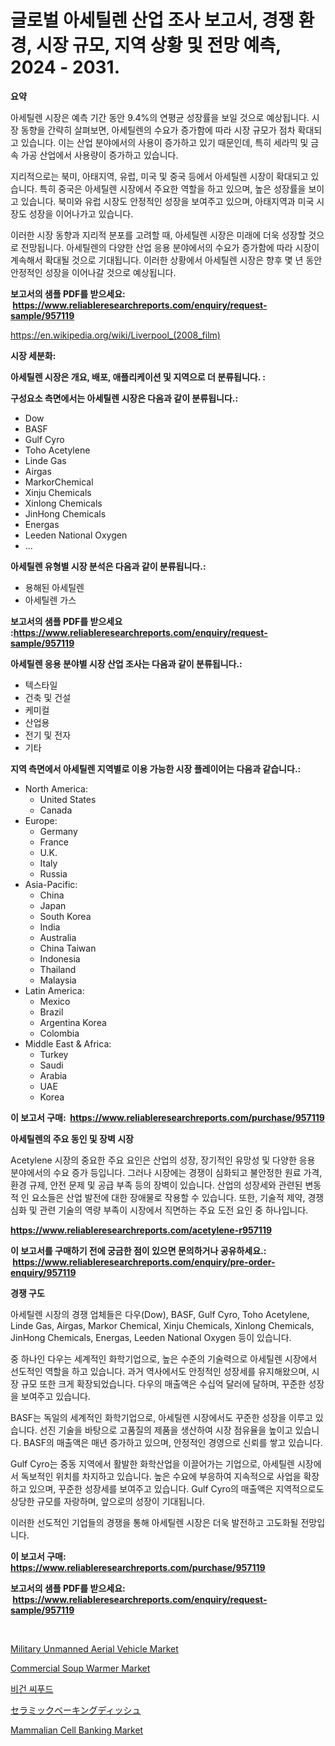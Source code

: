 <p><h1>글로벌 아세틸렌 산업 조사 보고서, 경쟁 환경, 시장 규모, 지역 상황 및 전망 예측, 2024 - 2031.</h1></p><p><strong>요약</strong></p>
<p><p>아세틸렌 시장은 예측 기간 동안 9.4%의 연평균 성장률을 보일 것으로 예상됩니다. 시장 동향을 간략히 살펴보면, 아세틸렌의 수요가 증가함에 따라 시장 규모가 점차 확대되고 있습니다. 이는 산업 분야에서의 사용이 증가하고 있기 때문인데, 특히 세라믹 및 금속 가공 산업에서 사용량이 증가하고 있습니다.</p><p>지리적으로는 북미, 아태지역, 유럽, 미국 및 중국 등에서 아세틸렌 시장이 확대되고 있습니다. 특히 중국은 아세틸렌 시장에서 주요한 역할을 하고 있으며, 높은 성장률을 보이고 있습니다. 북미와 유럽 시장도 안정적인 성장을 보여주고 있으며, 아태지역과 미국 시장도 성장을 이어나가고 있습니다.</p><p>이러한 시장 동향과 지리적 분포를 고려할 때, 아세틸렌 시장은 미래에 더욱 성장할 것으로 전망됩니다. 아세틸렌의 다양한 산업 응용 분야에서의 수요가 증가함에 따라 시장이 계속해서 확대될 것으로 기대됩니다. 이러한 상황에서 아세틸렌 시장은 향후 몇 년 동안 안정적인 성장을 이어나갈 것으로 예상됩니다.</p></p>
<p><strong>보고서의 샘플 PDF를 받으세요: &nbsp;<a href="https://www.reliableresearchreports.com/enquiry/request-sample/957119">https://www.reliableresearchreports.com/enquiry/request-sample/957119</a></strong></p>
<p><a href="https://en.wikipedia.org/wiki/Liverpool_(2008_film)">https://en.wikipedia.org/wiki/Liverpool_(2008_film)</a></p>
<p><strong>시장 세분화:</strong></p>
<p><strong> 아세틸렌 시장은 개요, 배포, 애플리케이션 및 지역으로 더 분류됩니다. :</strong></p>
<p><strong>구성요소 측면에서는 아세틸렌 시장은 다음과 같이 분류됩니다.:</strong></p>
<p><ul><li>Dow</li><li>BASF</li><li>Gulf Cyro</li><li>Toho Acetylene</li><li>Linde Gas</li><li>Airgas</li><li>MarkorChemical</li><li>Xinju Chemicals</li><li>Xinlong Chemicals</li><li>JinHong Chemicals</li><li>Energas</li><li>Leeden National Oxygen</li><li>...</li></ul></p>
<p><strong> 아세틸렌 유형별 시장 분석은 다음과 같이 분류됩니다.:</strong></p>
<p><ul><li>용해된 아세틸렌</li><li>아세틸렌 가스</li></ul></p>
<p><strong>보고서의 샘플 PDF를 받으세요 :<a href="https://www.reliableresearchreports.com/enquiry/request-sample/957119">https://www.reliableresearchreports.com/enquiry/request-sample/957119</a></strong></p>
<p><strong> 아세틸렌 응용 분야별 시장 산업 조사는 다음과 같이 분류됩니다.:</strong></p>
<p><ul><li>텍스타일</li><li>건축 및 건설</li><li>케미컬</li><li>산업용</li><li>전기 및 전자</li><li>기타</li></ul></p>
<p><strong>지역 측면에서 아세틸렌 지역별로 이용 가능한 시장 플레이어는 다음과 같습니다.:</strong></p>
<p><ul>
    <li>
        North America:
        <ul>
            <li>United States</li>
            <li>Canada</li>
        </ul>
    </li>
    <li>
        Europe:
        <ul>
            <li>Germany</li>
            <li>France</li>
            <li>U.K.</li>
            <li>Italy</li>
            <li>Russia</li>
        </ul>
    </li>
    <li>
        Asia-Pacific:
        <ul>
            <li>China</li>
            <li>Japan</li>
            <li>South Korea</li>
            <li>India</li>
            <li>Australia</li>
            <li>China Taiwan</li>
            <li>Indonesia</li>
            <li>Thailand</li>
            <li>Malaysia</li>
        </ul>
    </li>
    <li>
        Latin America:
        <ul>
            <li>Mexico</li>
            <li>Brazil</li>
            <li>Argentina Korea</li>
            <li>Colombia</li>
        </ul>
    </li>
    <li>
        Middle East & Africa:
        <ul>
            <li>Turkey</li>
            <li>Saudi</li>
            <li>Arabia</li>
            <li>UAE</li>
            <li>Korea</li>
        </ul>
    </li>
    </ul></p>
<p><strong>이 보고서 구매: &nbsp;<a href="https://www.reliableresearchreports.com/purchase/957119">https://www.reliableresearchreports.com/purchase/957119</a></strong></p>
<p><strong>아세틸렌의 주요 동인 및 장벽 시장</strong></p>
<p><p>Acetylene 시장의 중요한 주요 요인은 산업의 성장, 장기적인 유망성 및 다양한 응용 분야에서의 수요 증가 등입니다. 그러나 시장에는 경쟁이 심화되고 불안정한 원료 가격, 환경 규제, 안전 문제 및 공급 부족 등의 장벽이 있습니다. 산업의 성장세와 관련된 변동적 인 요소들은 산업 발전에 대한 장애물로 작용할 수 있습니다. 또한, 기술적 제약, 경쟁 심화 및 관련 기술의 역량 부족이 시장에서 직면하는 주요 도전 요인 중 하나입니다.</p></p>
<p><strong><a href="https://www.reliableresearchreports.com/acetylene-r957119">https://www.reliableresearchreports.com/acetylene-r957119</a></strong></p>
<p><strong>이 보고서를 구매하기 전에 궁금한 점이 있으면 문의하거나 공유하세요.: &nbsp;<a href="https://www.reliableresearchreports.com/enquiry/pre-order-enquiry/957119">https://www.reliableresearchreports.com/enquiry/pre-order-enquiry/957119</a></strong></p>
<p><strong>경쟁 구도</strong></p>
<p><p>아세틸렌 시장의 경쟁 업체들은 다우(Dow), BASF, Gulf Cyro, Toho Acetylene, Linde Gas, Airgas, Markor Chemical, Xinju Chemicals, Xinlong Chemicals, JinHong Chemicals, Energas, Leeden National Oxygen 등이 있습니다. </p><p>중 하나인 다우는 세계적인 화학기업으로, 높은 수준의 기술력으로 아세틸렌 시장에서 선도적인 역할을 하고 있습니다. 과거 역사에서도 안정적인 성장세를 유지해왔으며, 시장 규모 또한 크게 확장되었습니다. 다우의 매출액은 수십억 달러에 달하며, 꾸준한 성장을 보여주고 있습니다.</p><p>BASF는 독일의 세계적인 화학기업으로, 아세틸렌 시장에서도 꾸준한 성장을 이루고 있습니다. 선진 기술을 바탕으로 고품질의 제품을 생산하여 시장 점유율을 높이고 있습니다. BASF의 매출액은 매년 증가하고 있으며, 안정적인 경영으로 신뢰를 쌓고 있습니다.</p><p>Gulf Cyro는 중동 지역에서 활발한 화학산업을 이끌어가는 기업으로, 아세틸렌 시장에서 독보적인 위치를 차지하고 있습니다. 높은 수요에 부응하여 지속적으로 사업을 확장하고 있으며, 꾸준한 성장세를 보여주고 있습니다. Gulf Cyro의 매출액은 지역적으로도 상당한 규모를 자랑하며, 앞으로의 성장이 기대됩니다.</p><p>이러한 선도적인 기업들의 경쟁을 통해 아세틸렌 시장은 더욱 발전하고 고도화될 전망입니다.</p></p>
<p><strong>이 보고서 구매: &nbsp; <a href="https://www.reliableresearchreports.com/purchase/957119">https://www.reliableresearchreports.com/purchase/957119</a></strong></p>
<p><strong>보고서의 샘플 PDF를 받으세요: &nbsp;<a href="https://www.reliableresearchreports.com/enquiry/request-sample/957119">https://www.reliableresearchreports.com/enquiry/request-sample/957119</a></strong><strong></strong></p>
<p>&nbsp;</p>
<p><p><a href="https://issuu.com/reportprime-2/docs/military-unmanned-aerial-vehicle-market-size-2030.">Military Unmanned Aerial Vehicle Market</a></p><p><a href="https://issuu.com/reportprime-2/docs/commercial-soup-warmer-market-size-2030.pptx">Commercial Soup Warmer Market</a></p><p><a href="https://medium.com/@czbtzkwc9/%EB%B9%84%EA%B1%B4-%ED%95%B4%EC%82%B0%EB%AC%BC-%EC%8B%9C%EC%9E%A5-%EC%A0%90%EC%9C%A0%EC%9C%A8-%EB%B0%8F-%EC%8B%9C%EC%9E%A5-%EB%B6%84%EC%84%9D-%EC%84%B1%EC%9E%A5-%EB%8F%99%ED%96%A5-%EB%B0%8F-2024%EB%85%84%EB%B6%80%ED%84%B0-2031%EB%85%84%EA%B9%8C%EC%A7%80-%EA%B8%B0%EA%B0%84%EC%97%90-%EB%8C%80%ED%95%9C-%EC%98%88%EC%B8%A1-50f2c1fc2159">비건 씨푸드</a></p><p><a href="https://medium.com/@novastamm2023/%E3%82%BB%E3%83%A9%E3%83%9F%E3%83%83%E3%82%AF%E3%83%99%E3%83%BC%E3%82%AD%E3%83%B3%E3%82%B0%E3%83%87%E3%82%A3%E3%83%83%E3%82%B7%E3%83%A5%E5%B8%82%E5%A0%B4%E5%8B%95%E5%90%91-%E5%B8%82%E5%A0%B4%E3%82%BB%E3%82%B0%E3%83%A1%E3%83%B3%E3%83%86%E3%83%BC%E3%82%B7%E3%83%A7%E3%83%B3%E3%81%AE%E8%A9%B3%E7%B4%B0%E3%81%AA%E7%A0%94%E7%A9%B6%E3%81%A8%E6%96%B0%E8%88%88%E3%83%88%E3%83%AC%E3%83%B3%E3%83%89%E3%81%AE%E9%87%8D%E8%A6%81%E6%80%A7%E3%81%AE%E5%88%86%E6%9E%90-6e16d9342e00">セラミックベーキングディッシュ</a></p><p><a href="https://www.linkedin.com/pulse/mammalian-cell-banking-market-trends-analysis-opportunities-eal2c">Mammalian Cell Banking Market</a></p></p>